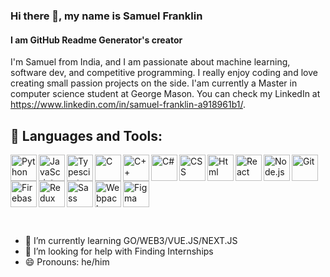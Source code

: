 ### Hi there 👋, my name is Samuel Franklin
#### I am GitHub Readme Generator's creator
I'm Samuel from India, and I am passionate about machine learning, software dev, and competitive programming. I really enjoy coding and love creating small passion projects on the side. I'am currently a Master in computer science student at George Mason. You can check my LinkedIn at https://www.linkedin.com/in/samuel-franklin-a918961b1/.



## 🔨 Languages and Tools:
<a href="https://www.python.org" target="_blank"><img align="left" alt="Python" height ="42px" src="https://raw.githubusercontent.com/rahul-jha98/github_readme_icons/main/language_and_tools/square/python/python.svg"></a>
<a href="https://developer.mozilla.org/en-US/docs/Web/JavaScript" target="_blank"> <img align="left" alt="JavaScript" height ="42px"  src="https://raw.githubusercontent.com/rahul-jha98/github_readme_icons/main/language_and_tools/square/javascript/javascript.svg"> </a>
<a href="https://www.typescriptlang.org/" target="_blank"><img align="left" alt="Typescirpt" height ="42px" src="https://raw.githubusercontent.com/rahul-jha98/github_readme_icons/main/language_and_tools/square/typescript/typescript.svg"></a>
<a href="https://en.wikipedia.org/wiki/C_(programming_language)" target="_blank"> <img align="left" alt="C" height ="42px"  src="https://github.com/rahul-jha98/README_icons/blob/main/language_and_tools/square/c/c.svg"/></a>
<a href="https://isocpp.org/" target="_blank"> <img align="left" alt="C++" height ="42px"  src="https://raw.githubusercontent.com/rahul-jha98/README_icons/main/language_and_tools/square/c%2B%2B/c%2B%2B.svg"/> </a>
<a href="https://docs.microsoft.com/en-us/dotnet/csharp/" target="_blank"> <img align="left" alt="C#" height ="42px" src="https://github.com/rahul-jha98/README_icons/blob/main/language_and_tools/square/c%23/c%23.svg" alt="c#" height='42px'/> </a>
<a href="https://www.w3.org/Style/CSS/Overview.en.html" target="_blank"> <img align="left" alt="CSS" height ="42px" src="https://github.com/rahul-jha98/README_icons/blob/main/language_and_tools/square/css/css.svg"/> </a>
<a href="https://www.figma.com/" target="_blank"> <img align="left" alt="Html" height ="42px" src="https://github.com/rahul-jha98/README_icons/blob/main/language_and_tools/square/html/html.svg"/> </a>
<a href="https://reactjs.org/" target="_blank"> <img align="left" alt="React" height ="42px" src="https://raw.githubusercontent.com/rahul-jha98/github_readme_icons/main/language_and_tools/square/react/react.svg"> </a>
<a href="https://nodejs.org" target="_blank"><img align="left" alt="Node.js" height ="42px" src="https://raw.githubusercontent.com/rahul-jha98/github_readme_icons/main/language_and_tools/square/node/node.svg"> </a>
<a href="https://git-scm.com/" target="_blank"> <img align="left" alt="Git" height ="42px" src="https://raw.githubusercontent.com/rahul-jha98/github_readme_icons/main/language_and_tools/square/git-scm/git-scm.svg" align="left" alt="git" height='42px'/> </a>
<a href="https://firebase.google.com/" target="_blank"> <img align="left" alt="Firebase" height ="42px" src="https://raw.githubusercontent.com/rahul-jha98/github_readme_icons/main/language_and_tools/square/firebase/firebase.svg"/> </a>
<a href="https://www.figma.com/" target="_blank"> <img align="left" alt="Redux" height ="42px" src="https://github.com/rahul-jha98/README_icons/blob/main/language_and_tools/square/redux/redux.svg" /> </a>
<a href="https://www.figma.com/" target="_blank"> <img align="left" alt="Sass" height ="42px" src="https://github.com/rahul-jha98/README_icons/blob/main/language_and_tools/square/sass/sass.svg"/> </a>
<a href="https://www.figma.com/" target="_blank"> <img align="left" alt="Webpack" height ="42px" src="https://github.com/rahul-jha98/README_icons/blob/main/language_and_tools/square/webpack/webpack.svg"/> </a>
<a href="https://www.figma.com/" target="_blank"> <img alt="Figma" height ="42px" src="https://raw.githubusercontent.com/rahul-jha98/github_readme_icons/main/language_and_tools/square/figma/figma.svg"/> </a>

<br>


<p>

- 🌱 I’m currently learning GO/WEB3/VUE.JS/NEXT.JS 
- 🤔 I’m looking for help with Finding Internships 
- 😄 Pronouns: he/him 
</p>
